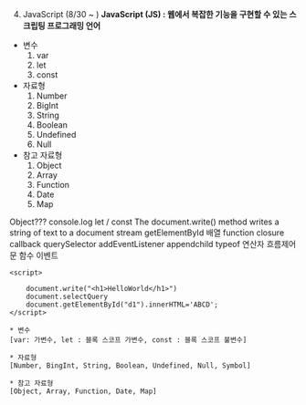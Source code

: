 04. JavaScript (8/30 ~ )
**JavaScript (JS) : 웹에서 복잡한 기능을 구현할 수 있는 스크립팅 프로그래밍 언어**
* 변수
  1. var
  2. let
  3. const
* 자료형
  1. Number
  2. BigInt
  3. String
  4. Boolean
  5. Undefined
  6. Null
* 참고 자료형
  1. Object
  2. Array
  3. Function
  4. Date
  5. Map
 
Object???
console.log
let / const
The document.write() method writes a string of text to a document stream
getElementById
배열
function
closure
callback
querySelector
addEventListener
appendchild
typeof
연산자
흐름제어문
함수
이벤트
```
<script>

    document.write("<h1>HelloWorld</h1>")
    document.selectQuery
    document.getElementById("d1").innerHTML='ABCD';
</script>
```
```
* 변수
[var: 가변수, let : 블록 스코프 가변수, const : 블록 스코프 불변수]

* 자료형
[Number, BingInt, String, Boolean, Undefined, Null, Symbol]

* 참고 자료형
[Object, Array, Function, Date, Map]
```
